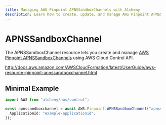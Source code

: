 ```yaml
---
title: Managing AWS Pinpoint APNSSandboxChannels with Alchemy
description: Learn how to create, update, and manage AWS Pinpoint APNSSandboxChannels using Alchemy Cloud Control.
---
```


# APNSSandboxChannel

The APNSSandboxChannel resource lets you create and manage [AWS Pinpoint APNSSandboxChannels](https://docs.aws.amazon.com/pinpoint/latest/userguide/) using AWS Cloud Control API.

http://docs.aws.amazon.com/AWSCloudFormation/latest/UserGuide/aws-resource-pinpoint-apnssandboxchannel.html

## Minimal Example

```ts
import AWS from "alchemy/aws/control";

const apnssandboxchannel = await AWS.Pinpoint.APNSSandboxChannel("apnssandboxchannel-example", {
  ApplicationId: "example-applicationid",
});
```


